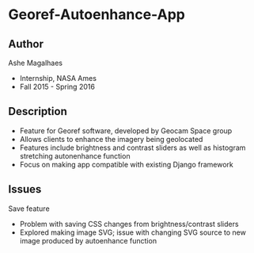 # Georef-Autoenhance-App
## Author ##
Ashe Magalhaes 
* Internship, NASA Ames 
* Fall 2015 - Spring 2016 

## Description ##
* Feature for Georef software, developed by Geocam Space group 
* Allows clients to enhance the imagery being geolocated
* Features include brightness and contrast sliders as well as histogram stretching autonenhance function 
* Focus on making app compatible with existing Django framework 

## Issues ## 
Save feature 
  * Problem with saving CSS changes from brightness/contrast sliders 
  * Explored making image SVG; issue with changing SVG source to new image produced by autoenhance function 
  
